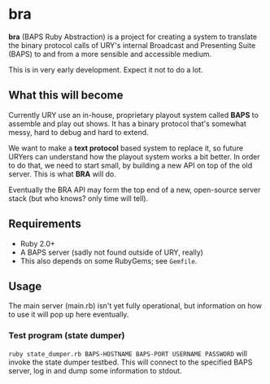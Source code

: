 bra
===

__bra__ (BAPS Ruby Abstraction) is a project for creating a system to translate the binary protocol calls of URY's internal Broadcast and Presenting Suite (BAPS) to and from a more sensible and accessible medium.

This is in very early development.  Expect it not to do a lot.

What this will become
---------------------

Currently URY use an in-house, proprietary playout system called __BAPS__ to assemble and play out shows.  It has a binary protocol that's somewhat messy, hard to debug and hard to extend.

We want to make a __text protocol__ based system to replace it, so future URYers can understand how the playout system works a bit better.  In order to do that, we need to start small, by building a new API on top of the old server.  This is what __BRA__ will do.

Eventually the BRA API may form the top end of a new, open-source server stack (but who knows?  only time will tell).


Requirements
------------

* Ruby 2.0+
* A BAPS server (sadly not found outside of URY, really)
* This also depends on some RubyGems; see `Gemfile`.

Usage
-----

The main server (main.rb) isn't yet fully operational, but information on how to use it will pop up here eventually.

### Test program (state dumper)

`ruby state_dumper.rb BAPS-HOSTNAME BAPS-PORT USERNAME PASSWORD` will invoke the state dumper testbed.  This will connect to the specified BAPS server, log in and dump some information to stdout.
